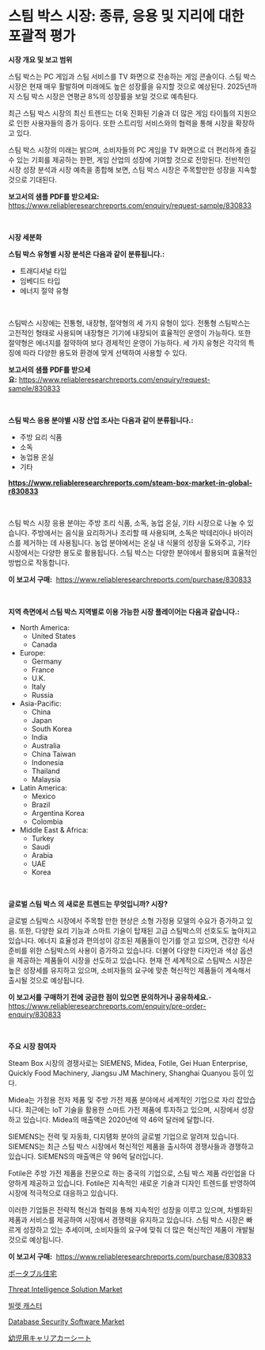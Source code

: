 <p><h1>스팀 박스 시장: 종류, 응용 및 지리에 대한 포괄적 평가</h1></p><p><strong>시장 개요 및 보고 범위</strong></p>
<p><p>스팀 박스는 PC 게임과 스팀 서비스를 TV 화면으로 전송하는 게임 콘솔이다. 스팀 박스 시장은 현재 매우 활발하며 미래에도 높은 성장률을 유지할 것으로 예상된다. 2025년까지 스팀 박스 시장은 연평균 8%의 성장률을 보일 것으로 예측된다.</p><p>최근 스팀 박스 시장의 최신 트렌드는 더욱 진화된 기술과 더 많은 게임 타이틀의 지원으로 인한 사용자들의 증가 등이다. 또한 스트리밍 서비스와의 협력을 통해 시장을 확장하고 있다.</p><p>스팀 박스 시장의 미래는 밝으며, 소비자들의 PC 게임을 TV 화면으로 더 편리하게 즐길 수 있는 기회를 제공하는 한편, 게임 산업의 성장에 기여할 것으로 전망된다. 전반적인 시장 성장 분석과 시장 예측을 종합해 보면, 스팀 박스 시장은 주목할만한 성장을 지속할 것으로 기대된다.</p></p>
<p><strong>보고서의 샘플 PDF를 받으세요:</strong> <a href="https://www.reliableresearchreports.com/enquiry/request-sample/830833">https://www.reliableresearchreports.com/enquiry/request-sample/830833</a></p>
<p>&nbsp;</p>
<p><strong>시장 세분화</strong></p>
<p><strong>스팀 박스 유형별 시장 분석은 다음과 같이 분류됩니다.:</strong></p>
<p><ul><li>트래디셔널 타입</li><li>임베디드 타입</li><li>에너지 절약 유형</li></ul></p>
<p>&nbsp;</p>
<p><p>스팀박스 시장에는 전통형, 내장형, 절약형의 세 가지 유형이 있다. 전통형 스팀박스는 고전적인 형태로 사용되며 내장형은 기기에 내장되어 효율적인 운영이 가능하다. 또한 절약형은 에너지를 절약하여 보다 경제적인 운영이 가능하다. 세 가지 유형은 각각의 특징에 따라 다양한 용도와 환경에 맞게 선택하여 사용할 수 있다.</p></p>
<p><strong>보고서의 샘플 PDF를 받으세요:</strong>&nbsp;<a href="https://www.reliableresearchreports.com/enquiry/request-sample/830833">https://www.reliableresearchreports.com/enquiry/request-sample/830833</a></p>
<p>&nbsp;</p>
<p><strong> 스팀 박스 응용 분야별 시장 산업 조사는 다음과 같이 분류됩니다.:</strong></p>
<p><ul><li>주방 요리 식품</li><li>소독</li><li>농업용 온실</li><li>기타</li></ul></p>
<p><strong><a href="https://www.reliableresearchreports.com/steam-box-market-in-global-r830833">https://www.reliableresearchreports.com/steam-box-market-in-global-r830833</a></strong></p>
<p>&nbsp;</p>
<p><p>스팀 박스 시장 응용 분야는 주방 조리 식품, 소독, 농업 온실, 기타 시장으로 나눌 수 있습니다. 주방에서는 음식을 요리하거나 조리할 때 사용되며, 소독은 박테리아나 바이러스를 제거하는 데 사용됩니다. 농업 분야에서는 온실 내 식물의 성장을 도와주고, 기타 시장에서는 다양한 용도로 활용됩니다. 스팀 박스는 다양한 분야에서 활용되며 효율적인 방법으로 작동합니다.</p></p>
<p><strong>이 보고서 구매:</strong>&nbsp; <a href="https://www.reliableresearchreports.com/purchase/830833">https://www.reliableresearchreports.com/purchase/830833</a></p>
<p>&nbsp;</p>
<p><strong>지역 측면에서 스팀 박스 지역별로 이용 가능한 시장 플레이어는 다음과 같습니다.:</strong></p>
<p><ul>
    <li>
        North America:
        <ul>
            <li>United States</li>
            <li>Canada</li>
        </ul>
    </li>
    <li>
        Europe:
        <ul>
            <li>Germany</li>
            <li>France</li>
            <li>U.K.</li>
            <li>Italy</li>
            <li>Russia</li>
        </ul>
    </li>
    <li>
        Asia-Pacific:
        <ul>
            <li>China</li>
            <li>Japan</li>
            <li>South Korea</li>
            <li>India</li>
            <li>Australia</li>
            <li>China Taiwan</li>
            <li>Indonesia</li>
            <li>Thailand</li>
            <li>Malaysia</li>
        </ul>
    </li>
    <li>
        Latin America:
        <ul>
            <li>Mexico</li>
            <li>Brazil</li>
            <li>Argentina Korea</li>
            <li>Colombia</li>
        </ul>
    </li>
    <li>
        Middle East & Africa:
        <ul>
            <li>Turkey</li>
            <li>Saudi</li>
            <li>Arabia</li>
            <li>UAE</li>
            <li>Korea</li>
        </ul>
    </li>
    </ul></p>
<p>&nbsp;</p>
<p><strong>글로벌 스팀 박스 의 새로운 트렌드는 무엇입니까? 시장?</strong></p>
<p><p>글로벌 스팀박스 시장에서 주목할 만한 현상은 소형 가정용 모델의 수요가 증가하고 있음. 또한, 다양한 요리 기능과 스마트 기술이 탑재된 고급 스팀박스의 선호도도 높아지고 있습니다. 에너지 효율성과 편의성이 강조된 제품들이 인기를 얻고 있으며, 건강한 식사 준비를 위한 스팀박스의 사용이 증가하고 있습니다. 더불어 다양한 디자인과 색상 옵션을 제공하는 제품들이 시장을 선도하고 있습니다. 현재 전 세계적으로 스팀박스 시장은 높은 성장세를 유지하고 있으며, 소비자들의 요구에 맞춘 혁신적인 제품들이 계속해서 출시될 것으로 예상됩니다.</p></p>
<p><strong>이 보고서를 구매하기 전에 궁금한 점이 있으면 문의하거나 공유하세요.</strong>- <a href="https://www.reliableresearchreports.com/enquiry/pre-order-enquiry/830833">https://www.reliableresearchreports.com/enquiry/pre-order-enquiry/830833</a></p>
<p>&nbsp;</p>
<p><strong>주요 시장 참여자</strong></p>
<p><p>Steam Box 시장의 경쟁사로는 SIEMENS, Midea, Fotile, Gei Huan Enterprise, Quickly Food Machinery, Jiangsu JM Machinery, Shanghai Quanyou 등이 있다.</p><p>Midea는 가정용 전자 제품 및 주방 가전 제품 분야에서 세계적인 기업으로 자리 잡았습니다. 최근에는 IoT 기술을 활용한 스마트 가전 제품에 투자하고 있으며, 시장에서 성장하고 있습니다. Midea의 매출액은 2020년에 약 46억 달러에 달합니다.</p><p>SIEMENS는 전력 및 자동화, 디지턤화 분야의 글로벌 기업으로 알려져 있습니다. SIEMENS는 최근 스팀 박스 시장에서 혁신적인 제품을 출시하여 경쟁사들과 경쟁하고 있습니다. SIEMENS의 매출액은 약 96억 달러입니다.</p><p>Fotile은 주방 가전 제품을 전문으로 하는 중국의 기업으로, 스팀 박스 제품 라인업을 다양하게 제공하고 있습니다. Fotile은 지속적인 새로운 기술과 디자인 트렌드를 반영하여 시장에 적극적으로 대응하고 있습니다.</p><p>이러한 기업들은 전략적 혁신과 협력을 통해 지속적인 성장을 이루고 있으며, 차별화된 제품과 서비스를 제공하여 시장에서 경쟁력을 유지하고 있습니다. 스팀 박스 시장은 빠르게 성장하고 있는 추세이며, 소비자들의 요구에 맞춰 더 많은 혁신적인 제품이 개발될 것으로 예상됩니다.</p></p>
<p><strong>이 보고서 구매:</strong>&nbsp;&nbsp;<a href="https://www.reliableresearchreports.com/purchase/830833">https://www.reliableresearchreports.com/purchase/830833</a></p>
<p><p><a href="https://github.com/joaejkdzgyljvo6/Market-Research-Report-List-1/blob/main/633952226255.md">ポータブル住宅</a></p><p><a href="https://github.com/marloy8/Market-Research-Report-List-4/blob/main/threat-intelligence-solution-market.md">Threat Intelligence Solution Market</a></p><p><a href="https://github.com/WilburKihn5676/Market-Research-Report-List-1/blob/main/724856424387.md">빌렛 캐스터</a></p><p><a href="https://github.com/jj19131/Market-Research-Report-List-2/blob/main/database-security-software-market.md">Database Security Software Market</a></p><p><a href="https://github.com/ppmazlotr77499/Market-Research-Report-List-1/blob/main/820555326254.md">幼児用キャリアカーシート</a></p></p>